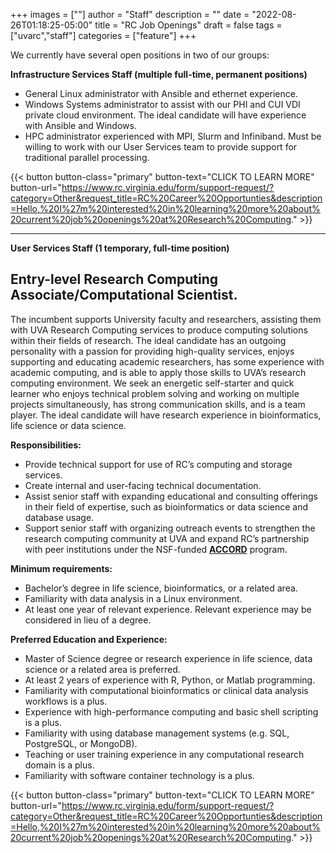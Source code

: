 +++
images = [""]
author = "Staff"
description = ""
date = "2022-08-26T01:18:25-05:00"
title = "RC Job Openings"
draft = false
tags = ["uvarc","staff"]
categories = ["feature"]
+++

We currently have several open positions in two of our groups:

**Infrastructure Services Staff (multiple full-time, permanent positions)**

- General Linux administrator with Ansible and ethernet experience.
- Windows Systems administrator to assist with our PHI and CUI VDI private cloud environment. The ideal candidate will have experience with Ansible and Windows.
- HPC administrator experienced with MPI, Slurm and Infiniband. Must be willing to work with our User Services team to provide support for traditional parallel processing.

{{< button button-class="primary" button-text="CLICK TO LEARN MORE" button-url="https://www.rc.virginia.edu/form/support-request/?category=Other&request_title=RC%20Career%20Opportunties&description=Hello,%20I%27m%20interested%20in%20learning%20more%20about%20current%20job%20openings%20at%20Research%20Computing." >}}

- - -

**User Services Staff (1 temporary, full-time position)**

## Entry-level Research Computing Associate/Computational Scientist.

The incumbent supports University faculty and researchers, assisting them with UVA Research Computing services to produce computing solutions within their 
fields of research. The ideal candidate has an outgoing personality with a passion for providing high-quality 
services, enjoys supporting and educating academic researchers, has some experience with academic computing, and 
is able to apply those skills to UVA’s research computing environment. We seek an energetic self-starter and quick 
learner who enjoys technical problem solving and working on multiple projects simultaneously, has strong 
communication skills, and is a team player. The ideal candidate will have research experience in bioinformatics, 
life science or data science.

**Responsibilities:**

- Provide technical support for use of RC’s computing and storage services.
- Create internal and user-facing technical documentation.
- Assist senior staff with expanding educational and consulting offerings in their field of expertise, such as bioinformatics or data science and database usage.
- Support senior staff with organizing outreach events to strengthen the research computing community at UVA and expand RC’s partnership with peer institutions under the NSF-funded [**ACCORD**](https://www.rc.virginia.edu/userinfo/accord/overview/) program.

**Minimum requirements:**

- Bachelor’s degree in life science, bioinformatics, or a related area.
- Familiarity with data analysis in a Linux environment.
- At least one year of relevant experience. Relevant experience may be considered in lieu of a degree.

**Preferred Education and Experience:**

- Master of Science degree or research experience in life science, data science or a related area is preferred. 
- At least 2 years of experience with R, Python, or Matlab programming.
- Familiarity with computational bioinformatics or clinical data analysis workflows is a plus.
- Experience with high-performance computing and basic shell scripting is a plus.
- Familiarity with using database management systems (e.g. SQL, PostgreSQL, or MongoDB).
- Teaching or user training experience in any computational research domain is a plus.
- Familiarity with software container technology is a plus.

{{< button button-class="primary" button-text="CLICK TO LEARN MORE" button-url="https://www.rc.virginia.edu/form/support-request/?category=Other&request_title=RC%20Career%20Opportunties&description=Hello,%20I%27m%20interested%20in%20learning%20more%20about%20current%20job%20openings%20at%20Research%20Computing." >}}










